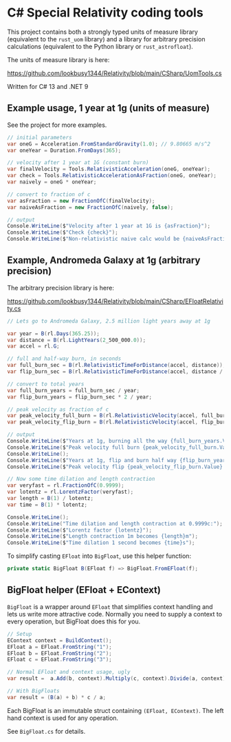 # C# Special Relativity coding tools

This project contains both a strongly typed units of measure library (equivalent to the `rust_uom` library) and a library for arbitrary precision calculations (equivalent to the Python library or `rust_astrofloat`).

The units of measure library is here:

https://github.com/lookbusy1344/Relativity/blob/main/CSharp/UomTools.cs

Written for C# 13 and .NET 9

## Example usage, 1 year at 1g (units of measure)

See the project for more examples.

```csharp
// initial parameters
var oneG = Acceleration.FromStandardGravity(1.0); // 9.80665 m/s^2
var oneYear = Duration.FromDays(365);

// velocity after 1 year at 1G (constant burn)
var finalVelocity = Tools.RelativisticAcceleration(oneG, oneYear);
var check = Tools.RelativisticAccelerationAsFraction(oneG, oneYear);
var naively = oneG * oneYear;

// convert to fraction of c
var asFraction = new FractionOfC(finalVelocity);
var naiveAsFraction = new FractionOfC(naively, false);

// output
Console.WriteLine($"Velocity after 1 year at 1G is {asFraction}");
Console.WriteLine($"Check {check}");
Console.WriteLine($"Non-relativistic naive calc would be {naiveAsFraction}");
```

## Example, Andromeda Galaxy at 1g (arbitrary precision)

The arbitrary precision library is here:

https://github.com/lookbusy1344/Relativity/blob/main/CSharp/EFloatRelativity.cs

```csharp
// Lets go to Andromeda Galaxy, 2.5 million light years away at 1g

var year = B(rl.Days(365.25));
var distance = B(rl.LightYears(2_500_000.0));
var accel = rl.G;

// full and half-way burn, in seconds
var full_burn_sec = B(rl.RelativisticTimeForDistance(accel, distance));
var flip_burn_sec = B(rl.RelativisticTimeForDistance(accel, distance / 2));

// convert to total years
var full_burn_years = full_burn_sec / year;
var flip_burn_years = flip_burn_sec * 2 / year;

// peak velocity as fraction of c
var peak_velocity_full_burn = B(rl.RelativisticVelocity(accel, full_burn_sec)) / rl.C;
var peak_velocity_flip_burn = B(rl.RelativisticVelocity(accel, flip_burn_sec)) / rl.C;

// output
Console.WriteLine($"Years at 1g, burning all the way {full_burn_years.Value}");
Console.WriteLine($"Peak velocity full burn {peak_velocity_full_burn.Value} c");
Console.WriteLine();
Console.WriteLine($"Years at 1g, flip and burn half way {flip_burn_years.Value}");
Console.WriteLine($"Peak velocity flip {peak_velocity_flip_burn.Value} c");

// Now some time dilation and length contraction
var veryfast = rl.FractionOfC(0.9999);
var lotentz = rl.LorentzFactor(veryfast);
var length = B(1) / lotentz;
var time = B(1) * lotentz;

Console.WriteLine();
Console.WriteLine("Time dilation and length contraction at 0.9999c:");
Console.WriteLine($"Lorentz factor {lotentz}");
Console.WriteLine($"Length contraction 1m becomes {length}m");
Console.WriteLine($"Time dilation 1 second becomes {time}s");
```

To simplify casting `EFloat` into `BigFloat`, use this helper function:

```csharp
private static BigFloat B(EFloat f) => BigFloat.FromEFloat(f);
```

## BigFloat helper (EFloat + EContext)

`BigFloat` is a wrapper around `EFloat` that simplifies context handling and lets us write more attractive code. Normally you need to supply a context to every operation, but BigFloat does this for you.

```csharp
// Setup
EContext context = BuildContext();
EFloat a = EFloat.FromString("1");
EFloat b = EFloat.FromString("2");
EFloat c = EFloat.FromString("3");

// Normal EFloat and context usage, ugly
var result =  a.Add(b, context).Multiply(c, context).Divide(a, context);

// With BigFloats
var result = (B(a) + b) * c / a;
```

Each BigFloat is an immutable struct containing `(EFloat, EContext)`. The left hand context is used for any operation.

See `BigFloat.cs` for details.

